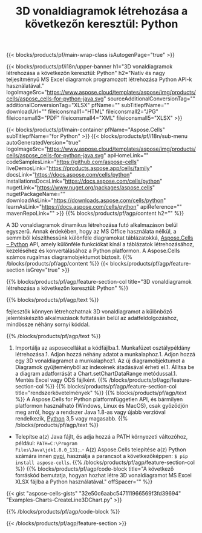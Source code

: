 ﻿---
title: "3D vonaldiagramok létrehozása a következőn keresztül: Python"
url: /hu/python-java/create-line3d-chart/
description: Python Mintakód 3D vonaldiagramok készítéséhez Excelben a Python Library használatával. Ezzel a kóddal 3D vonaldiagramot hozhat létre MS Excelben a Python alapú alkalmazáson belül.
---
{{< blocks/products/pf/main-wrap-class isAutogenPage="true" >}}

{{< blocks/products/pf/i18n/upper-banner h1="3D vonaldiagramok létrehozása a következőn keresztül: Python" h2="Natív és nagy teljesítményű MS Excel diagramok programozott létrehozása Python API-k használatával." logoImageSrc="https://www.aspose.cloud/templates/aspose/img/products/cells/aspose_cells-for-python-java.svg" sourceAdditionalConversionTag="" additionalConversionTag="XLSX" pfName="" subTitlepfName="" downloadUrl="" fileiconsmall1="HTML" fileiconsmall2="JPG" fileiconsmall3="PDF" fileiconsmall4="XML" fileiconsmall5="XLSX" >}}

{{< blocks/products/pf/main-container pfName="Aspose.Cells" subTitlepfName="for Python" >}}
{{< blocks/products/pf/i18n/sub-menu autoGeneratedVersion="true" logoImageSrc="https://www.aspose.cloud/templates/aspose/img/products/cells/aspose_cells-for-python-java.svg" apiHomeLink="" codeSamplesLink="https://github.com/aspose-cells" liveDemosLink="https://products.aspose.app/cells/family" docsLink="https://docs.aspose.com/cells/python" installationsDocsLink="https://docs.aspose.com/cells/python" nugetLink="https://www.nuget.org/packages/aspose.cells" nugetPackageName="" downloadAsLink="https://downloads.aspose.com/cells/python" learnAsLink="https://docs.aspose.com/cells/python" apiReference="" mavenRepoLink="" >}}
{{% blocks/products/pf/agp/content h2="" %}}

A 3D vonaldiagramok dinamikus létrehozása futó alkalmazáson belül egyszerű. Annak érdekében, hogy az MS Office használata nélkül, a semmiből készíthessünk különféle diagramokat táblázatokká, [Aspose.Cells – Python](https://pypi.org/project/aspose.cells)  API, amely különféle funkciókat kínál a táblázatok létrehozásához, kezeléséhez és konvertálásához a Python platformon. A Aspose.Cells számos rugalmas diagramobjektumot biztosít.
{{% /blocks/products/pf/agp/content %}}
{{< blocks/products/pf/agp/feature-section isGrey="true" >}}

{{% blocks/products/pf/agp/feature-section-col title="3D vonaldiagramok létrehozása a következőn keresztül: Python" %}}

{{% blocks/products/pf/agp/text %}}

fejlesztők könnyen létrehozhatnak 3D vonaldiagramot a különböző jelentéskészítő alkalmazások futtatásán belül az adatfeldolgozáshoz, mindössze néhány sornyi kóddal.

{{% /blocks/products/pf/agp/text %}}

1. Importálja az asposecellákat a kódfájlba.1. Munkafüzet osztálypéldány létrehozása.1. Adjon hozzá néhány adatot a munkalaphoz.1. Adjon hozzá egy 3D vonaldiagramot a munkalaphoz1. Az új diagramobjektumot a Diagramok gyűjteményből az indexének átadásával érheti el.1. Állítsa be a diagram adatforrását a Chart.setChartDataRange metódussal.1. Mentés Excel vagy ODS fájlként.
{{% /blocks/products/pf/agp/feature-section-col %}}
{{% blocks/products/pf/agp/feature-section-col title="rendszerkövetelmények" %}}
{{% blocks/products/pf/agp/text %}}
 A Aspose.Cells for Python platformfüggetlen API, és bármilyen platformon használható (Windows, Linux és MacOS), csak győződjön meg arról, hogy a rendszer Java 1.8-as vagy újabb verzióval rendelkezik, [Python](https://www.python.org/downloads/) 3,5 vagy magasabb.
{{% /blocks/products/pf/agp/text %}}
- Telepítse a(z) Java fájlt, és adja hozzá a PATH környezeti változóhoz, például: <code>PATH=C:\Program Files\Java\jdk1.8.0_131;</code>.- A(z) Aspose.Cells telepítése a(z) Python számára innen <a href="https://pypi.org/project/aspose-cells/">pypi</a>, használja a parancsot a következőképpen: <code>$ pip install aspose-cells</code>.
{{% /blocks/products/pf/agp/feature-section-col %}}
{{% blocks/products/pf/agp/code-block title="A következő forráskód bemutatja, hogyan hozhat létre 3D vonaldiagramot MS Excel XLSX fájlba a Python használatával." offSpacer="" %}}

{{< gist "aspose-cells-gists" "32e50c6aabc547111966569f3fd39694" "Examples-Charts-CreateLine3DChart.py" >}}

{{% /blocks/products/pf/agp/code-block %}}

{{< /blocks/products/pf/agp/feature-section >}}

<!-- aboutfile Starts -->